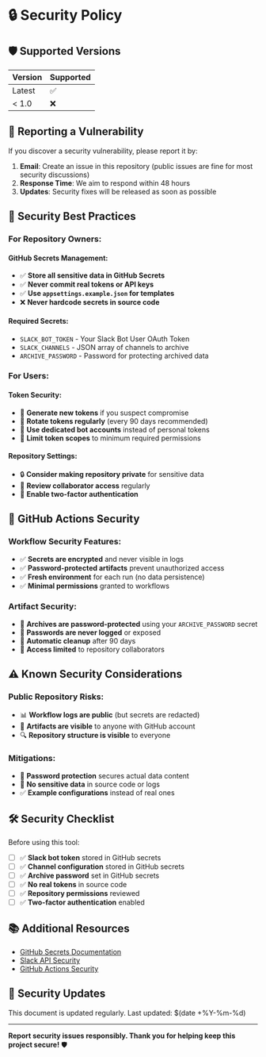 # 🔒 Security Policy

## 🛡️ Supported Versions

| Version | Supported          |
| ------- | ------------------ |
| Latest  | ✅                |
| < 1.0   | ❌                |

## 🚨 Reporting a Vulnerability

If you discover a security vulnerability, please report it by:

1. **Email**: Create an issue in this repository (public issues are fine for most security discussions)
2. **Response Time**: We aim to respond within 48 hours
3. **Updates**: Security fixes will be released as soon as possible

## 🔐 Security Best Practices

### **For Repository Owners:**

#### **GitHub Secrets Management:**
- ✅ **Store all sensitive data in GitHub Secrets**
- ✅ **Never commit real tokens or API keys**
- ✅ **Use `appsettings.example.json` for templates**
- ❌ **Never hardcode secrets in source code**

#### **Required Secrets:**
- `SLACK_BOT_TOKEN` - Your Slack Bot User OAuth Token
- `SLACK_CHANNELS` - JSON array of channels to archive
- `ARCHIVE_PASSWORD` - Password for protecting archived data

### **For Users:**

#### **Token Security:**
- 🔑 **Generate new tokens** if you suspect compromise
- 🔄 **Rotate tokens regularly** (every 90 days recommended)
- 👥 **Use dedicated bot accounts** instead of personal tokens
- 📍 **Limit token scopes** to minimum required permissions

#### **Repository Settings:**
- 🔒 **Consider making repository private** for sensitive data
- 👀 **Review collaborator access** regularly
- 🔐 **Enable two-factor authentication**

## 🎯 GitHub Actions Security

### **Workflow Security Features:**
- ✅ **Secrets are encrypted** and never visible in logs
- ✅ **Password-protected artifacts** prevent unauthorized access
- ✅ **Fresh environment** for each run (no data persistence)
- ✅ **Minimal permissions** granted to workflows

### **Artifact Security:**
- 🔐 **Archives are password-protected** using your `ARCHIVE_PASSWORD` secret
- 🚫 **Passwords are never logged** or exposed
- 📅 **Automatic cleanup** after 90 days
- 👥 **Access limited** to repository collaborators

## ⚠️ Known Security Considerations

### **Public Repository Risks:**
- 📊 **Workflow logs are public** (but secrets are redacted)
- 📁 **Artifacts are visible** to anyone with GitHub account
- 🔍 **Repository structure is visible** to everyone

### **Mitigations:**
- 🔐 **Password protection** secures actual data content
- 🚫 **No sensitive data** in source code or logs
- ✅ **Example configurations** instead of real ones

## 🛠️ Security Checklist

Before using this tool:

- [ ] ✅ **Slack bot token** stored in GitHub secrets
- [ ] ✅ **Channel configuration** stored in GitHub secrets  
- [ ] ✅ **Archive password** set in GitHub secrets
- [ ] ✅ **No real tokens** in source code
- [ ] ✅ **Repository permissions** reviewed
- [ ] ✅ **Two-factor authentication** enabled

## 📚 Additional Resources

- [GitHub Secrets Documentation](https://docs.github.com/en/actions/security-guides/encrypted-secrets)
- [Slack API Security](https://api.slack.com/authentication/best-practices)
- [GitHub Actions Security](https://docs.github.com/en/actions/security-guides)

## 🔄 Security Updates

This document is updated regularly. Last updated: $(date +%Y-%m-%d)

---

**Report security issues responsibly. Thank you for helping keep this project secure!** 🛡️